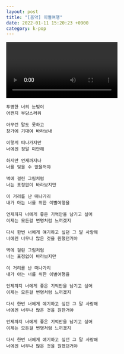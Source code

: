 ```yaml
---
layout: post
title: "[음악] 이별여행"
date: 2022-01-11 15:20:23 +0900
category: k-pop
---
```


<div class="video-container">
    <video id="player" class="video-js vjs-default-skin vjs-big-play-centered" data-json="/public/json/이별여행.json"></video>
</div>

```
투명한 너의 눈빛이
어쩐지 부담스러워

아무런 말도 못하고
창가에 기대여 바라보내

이렇게 떠나가지만
너에겐 정말 미안해

하지만 언제까지나
너를 잊을 수 없을꺼야

벽에 걸린 그림처럼
너는 표정없이 바라보지만

이 거리를 난 떠나가리
내가 아는 너를 위한 이별여행을

언제까지 너에게 좋은 기억만을 남기고 싶어
이제는 모든걸 변명처럼 느끼겠지

다시 한번 너에게 얘기하고 싶던 그 말 사랑해
너에겐 너무나 많은 것을 원했던거야

벽에 걸린 그림처럼
너는 표정없이 바라보지만

이 거리를 난 떠나가리
내가 아는 너를 위한 이별여행을

언제까지 너에게 좋은 기억만을 남기고 싶어
이제는 모든걸 변명처럼 느끼겠지

다시 한번 너에게 얘기하고 싶던 그 말 사랑해
너에겐 너무나 많은 것을 원한거야

언제까지 너에게 좋은 기억만을 남기고 싶어
이제는 모든걸 변명처럼 느끼겠지

다시 한번 너에게 얘기하고 싶던 그 말 사랑해
너에겐 너무나 많은 것을 원했던거야
```